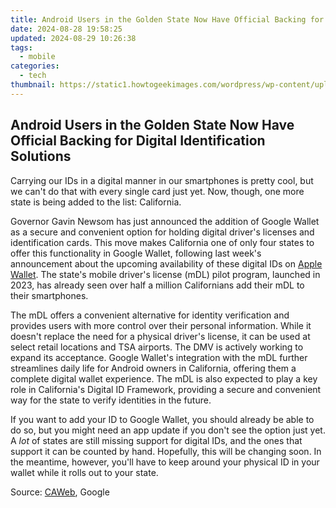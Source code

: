 ```yaml
---
title: Android Users in the Golden State Now Have Official Backing for Digital Identification Solutions
date: 2024-08-28 19:58:25
updated: 2024-08-29 10:26:38
tags:
  - mobile
categories:
  - tech
thumbnail: https://static1.howtogeekimages.com/wordpress/wp-content/uploads/2023/09/15-2.png
---
```


## Android Users in the Golden State Now Have Official Backing for Digital Identification Solutions

Carrying our IDs in a digital manner in our smartphones is pretty cool, but we can't do that with every single card just yet. Now, though, one more state is being added to the list: California.

 Governor Gavin Newsom has just announced the addition of Google Wallet as a secure and convenient option for holding digital driver's licenses and identification cards. This move makes California one of only four states to offer this functionality in Google Wallet, following last week's announcement about the upcoming availability of these digital IDs on [Apple Wallet](https://instagram-video-files.techidaily.com/new-what-is-instagram-story-highlight-for-2024/). The state's mobile driver's license (mDL) pilot program, launched in 2023, has already seen over half a million Californians add their mDL to their smartphones.

 The mDL offers a convenient alternative for identity verification and provides users with more control over their personal information. While it doesn't replace the need for a physical driver's license, it can be used at select retail locations and TSA airports. The DMV is actively working to expand its acceptance. Google Wallet's integration with the mDL further streamlines daily life for Android owners in California, offering them a complete digital wallet experience. The mDL is also expected to play a key role in California's Digital ID Framework, providing a secure and convenient way for the state to verify identities in the future.

 If you want to add your ID to Google Wallet, you should already be able to do so, but you might need an app update if you don't see the option just yet. A _lot_ of states are still missing support for digital IDs, and the ones that support it can be counted by hand. Hopefully, this will be changing soon. In the meantime, however, you'll have to keep around your physical ID in your wallet while it rolls out to your state.

 Source: [CAWeb](https://www.gov.ca.gov/2024/08/15/california-ids-coming-soon-in-apple-wallet-and-google-wallet/), Google

<ins class="adsbygoogle"
     style="display:block"
     data-ad-format="autorelaxed"
     data-ad-client="ca-pub-7571918770474297"
     data-ad-slot="1223367746"></ins>



<ins class="adsbygoogle"
     style="display:block"
     data-ad-client="ca-pub-7571918770474297"
     data-ad-slot="8358498916"
     data-ad-format="auto"
     data-full-width-responsive="true"></ins>
